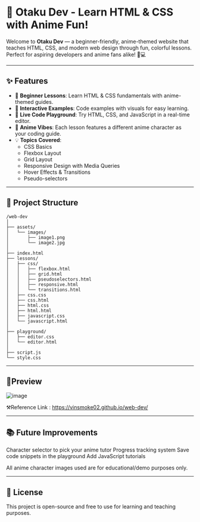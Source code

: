 # 🌸 Otaku Dev - Learn HTML & CSS with Anime Fun!

Welcome to **Otaku Dev** — a beginner-friendly, anime-themed website that teaches HTML, CSS, and modern web design through fun, colorful lessons. Perfect for aspiring developers and anime fans alike! 🎌💻

---

## ✨ Features

- 🧠 **Beginner Lessons**: Learn HTML & CSS fundamentals with anime-themed guides.
- 🎨 **Interactive Examples**: Code examples with visuals for easy learning.
- 🚀 **Live Code Playground**: Try HTML, CSS, and JavaScript in a real-time editor.
- 🎴 **Anime Vibes**: Each lesson features a different anime character as your coding guide.
- 💡 **Topics Covered**:
  - CSS Basics
  - Flexbox Layout
  - Grid Layout
  - Responsive Design with Media Queries
  - Hover Effects & Transitions
  - Pseudo-selectors

---

## 📁 Project Structure

```text
/web-dev
│
├── assets/
│   └── images/
│       ├── image1.png
│       └── image2.jpg
│
├── index.html
├── lessons/
│   ├── css/
│   │   ├── flexbox.html
│   │   ├── grid.html
│   │   ├── pseudoselectors.html
│   │   ├── responsive.html
│   │   └── transitions.html
│   ├── css.css
│   ├── css.html
│   ├── html.css
│   ├── html.html
│   ├── javascript.css
│   └── javascript.html
│
├── playground/
│   ├── editor.css
│   └── editor.html
│
├── script.js
└── style.css
```
---
## 📸Preview

![image](https://github.com/user-attachments/assets/88c3b648-c7af-4540-8a22-552232e10e9c)

⚒️Reference Link : https://vinsmoke02.github.io/web-dev/

---
## 📚 Future Improvements

Character selector to pick your anime tutor
Progress tracking system
Save code snippets in the playground
Add JavaScript tutorials

All anime character images used are for educational/demo purposes only.

---
## 📜 License
This project is open-source and free to use for learning and teaching purposes.





